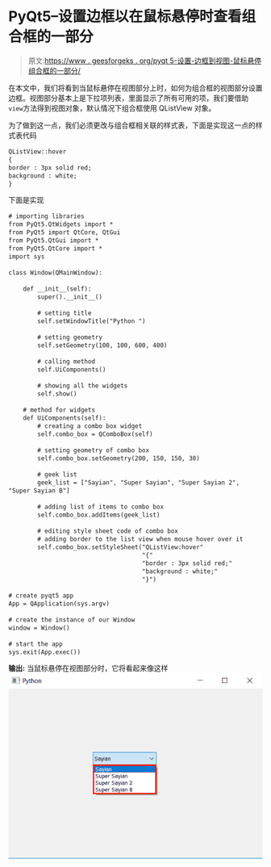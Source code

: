 # PyQt5–设置边框以在鼠标悬停时查看组合框的一部分

> 原文:[https://www . geesforgeks . org/pyqt 5-设置-边框到视图-鼠标悬停组合框的一部分/](https://www.geeksforgeeks.org/pyqt5-setting-border-to-view-part-of-combobox-on-mouse-hover/)

在本文中，我们将看到当鼠标悬停在视图部分上时，如何为组合框的视图部分设置边框。视图部分基本上是下拉项列表，里面显示了所有可用的项，我们要借助`view`方法得到视图对象，默认情况下组合框使用 QListView 对象。

为了做到这一点，我们必须更改与组合框相关联的样式表，下面是实现这一点的样式表代码

```
QListView::hover
{
border : 3px solid red;
background : white;
}

```

下面是实现

```
# importing libraries
from PyQt5.QtWidgets import * 
from PyQt5 import QtCore, QtGui
from PyQt5.QtGui import * 
from PyQt5.QtCore import * 
import sys

class Window(QMainWindow):

    def __init__(self):
        super().__init__()

        # setting title
        self.setWindowTitle("Python ")

        # setting geometry
        self.setGeometry(100, 100, 600, 400)

        # calling method
        self.UiComponents()

        # showing all the widgets
        self.show()

    # method for widgets
    def UiComponents(self):
        # creating a combo box widget
        self.combo_box = QComboBox(self)

        # setting geometry of combo box
        self.combo_box.setGeometry(200, 150, 150, 30)

        # geek list
        geek_list = ["Sayian", "Super Sayian", "Super Sayian 2", "Super Sayian B"]

        # adding list of items to combo box
        self.combo_box.addItems(geek_list)

        # editing style sheet code of combo box
        # adding border to the list view when mouse hover over it
        self.combo_box.setStyleSheet("QListView:hover"
                                     "{"
                                     "border : 3px solid red;"
                                     "background : white;"
                                     "}")

# create pyqt5 app
App = QApplication(sys.argv)

# create the instance of our Window
window = Window()

# start the app
sys.exit(App.exec())
```

**输出:**
当鼠标悬停在视图部分时，它将看起来像这样
![](img/23578a26e7bbbcac751a37f888dd8715.png)